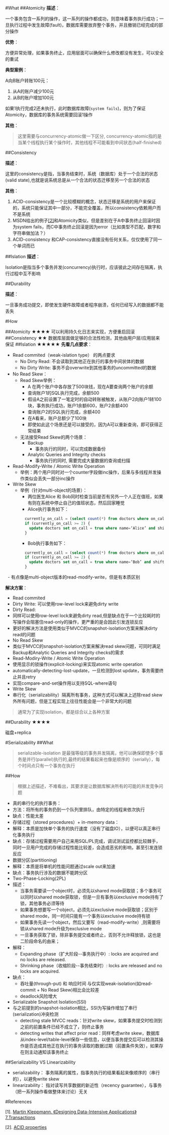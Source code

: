 #What
##Atomicity
**描述**：

一个事务包含一系列的操作，这一系列的操作都成功，则意味着事务执行成功；一旦执行过程中发生故障(fault)，数据库需要放弃整个事务，并且撤销已经完成的部分操作

**优势**：

方便异常处理，如果事务终止，应用层面可以确保什么修改都没有发生，可以安全的重试

**典型案例**：

A向B账户转账100元：
 1. 从A的账户减少100元
 2. 从B的账户增加100元
 
如果1执行完成2还未执行，此时数据库故障(`system fails`)，则为了保证Atomicity，数据库的事务系统需要回滚1操作

**其他**：
> 这里需要与concurrency-atomic做一下区分, concurrency-atomic指的是当某个线程执行某个操作时，其他线程不可能看到中间状态(half-finished)

##Consistency

**描述**：

这里的consistency是指，当事务结束时，系统（数据库）处于一个合法的状态(valid state),也就是说系统总是从一个合法的状态迁移至另一个合法的状态

**其他**：

1. ACID-consistency是一个比较模糊的概念，状态迁移是系统的用户来保证的，系统只能保证其中一部分，不能完全覆盖，所以consistency依赖用户而不是系统
2. MSDN给出的例子[[2]](https://msdn.microsoft.com/en-us/library/aa480356.aspx)和Atomicity类似，但是差别在于A中事务终止回滚时因为system fails，而C中事务终止回滚是因为error（比如类型不匹配，数字和字符串做加法？）
2. ACID-consistency 和CAP-consistency直接没有任何关系，仅仅使用了同一个单词而已


##Islation
**描述**：

Isolation是指当多个事务并发(concurrency)执行时，应该彼此之间存在隔离，执行过程中互不影响

##Durability

**描述**：

一旦事务成功提交，即使发生硬件故障或者程序崩溃，任何已经写入的数据都不能丢失


#How


##Atomicity ★★★★
可以利用持久化日志来实现，方便重启回滚
##Consistency ★★
数据库层面做足够的合法性检测，其他由用户层/应用层来保证
##Islation ★★★★★
**先看几点要求**：
- Read commited（weak-islation type） 的两点要求
  - No Dirty Read: 不会读取到其他正在执行的事务中间状体的数据
  - No Dirty Write: 事务不会overwrite到其他事务的uncommitted的数据
- No Read Skew：
  - Read Skew举例：
    - A 在两个账户中各存放了500块钱，现在A要查询两个账户的余额
    - 查询账户1的SQL执行完成，余额500
    - 假设A之前设置了一笔定时的自动转账被触发，从账户2向账户1转100块，事务执行成功，账户1余额600，账户2余额400
    - 查询账户2的SQL执行完成，余额400
    - 在A看来，账户总额少了100块
    - 即使如此这个场景还是可以接受的，因为A可以重新查询，即可获得正常结果
  - 无法接受Read Skew的两个场景：
    - Backup
      - 事务执行的同时，可以完成数据备份 
    - Analytic Queries and Integrity checks
      - 事务执行的同时, 需要完成大量数据的查询或扫描
- Read-Modify-Write / Atomic Write Operation
  - 举例：两个用户同时对一个counter字段做inc操作，后果与多线程并发操作类似会丢失一部分inc操作
- Write Skew
  - 举例（针对multi-object的场景）：
    - 两位医生Alice 和 Bob同时检查当前是否有另外一个人正在值班，如果有则在系统中停止自己的值班状态，然后回家睡觉
    - Alice执行事务如下：
    ```sql
      currently_on_call = (select count(*) from doctors where on_call = true and shift_id = 1234)
      if (currently_on_call >= 2) {
        update doctors set on_call = true where name=‘Alice’ and shift_id = 1234
      }
    ```
    - Bob执行事务如下：
    ```sql
      currently_on_call = (select count(*) from doctors where on_call = true and shift_id = 1234)
      if (currently_on_call >= 2) {
        update doctors set on_call = true where name=‘Bob’ and shift_id = 1234
      }
    ```
    - 有点像是multi-object版本的read-modify-write，但是有本质区别

**解决方案**：
- Read commited
 - Dirty Write: 可以使用row-level lock来避免dirty write
 - Dirty Read: 
  - 同样可以使用row-level lock来避免dirty read,但是缺点在于一个比较耗时的写操作会阻塞住read-only的操作，更严重的是会因此引发连锁反应
  - 更好的解决方法是使用类似于MVCC的snapshot-isolation方案来解决dirty read的问题
- No Read Skew
 - 类似于MVCC的snapshot-isolation方案来解决read skew问题，可同时满足Backup和Analytic Queries and Integrity checks的需求
- Read-Modiry-Write / Atomic Write Operation
 - 使用显示的锁操作(explicit-locking)来实现atomic write operation
 - automatically-detecting-lost-update，一旦检测到lost update，事务需要终止并且retry
 - 实现compare-and-set操作用以支持SQL-where语句
- Write Skew
 - 串行化（serializability）隔离所有事务，这种方式可以解决上述除read skew外所有问题，但是工程实现上往往性能会是一个非常大的问题

> 通常为了实现isolation，都是综合以上各种方案


##Durability ★★★★

磁盘+replica


#Serializability
##What
> serializable-isolation 是最强等级的事务并发隔离，他可以确保即使多个事务是并行(parallel)执行的,最终的结果看起来也像是顺序的（serially），每个时间点只有一个事务在执行

##How
> 根据上述描述，不难看出，其要求是让数据库解决所有的可能的并发竞争问题

- 真的串行化的执行事务：
 - 方法：将所有的事务扔到一个队列里排队，由特定的线程来依次执行
 - 缺点：性能太差
- 存储过程（stored procedures）+ in-memory data：
 - 解释：本质是加快单个事务的执行速度（没有了磁盘IO），以便可以真正串行化事务执行
 - 缺点：存储过程需要用户自己来用SQL/PL完成，调试测试监控都比较棘手，同时一旦用户完成的存储过程性能比较差，会造成恶劣的影响，甚至引发连锁反应
- 数据分区(partitioning)
 - 解释：本质是将单机的性能问题通过scale out来加速
 - 缺点：事务执行涉及的数据不能跨分区
- Two-Phase-Locking(2PL)
 - 描述：
    - 当事务需要读一个object时，必须先以shared mode获取锁；多个事务可以同时以shared mode获取锁，但是一旦有事务以exclusive mode持有了锁，其他事务必须等待
    - 如果事务想要写一个object，必须先以exclusive mode获取锁；区别于shared mode，同一时间只能有一个事务以exclusive mode持有锁
    - 如果事务先读一个object，然后又要写（read-modify-write）,则需要将锁从shared mode升级为exclusive mode
    - 一旦事务获取了锁，除非事务提交或者终止，否则不允许释放锁，这也是二阶段命名的由来；
 - 解释：
    - Expanding phase（扩大阶段--事务执行中）: locks are acquired and no locks are released.
    - Shrinking phase（收缩阶段--事务结束时）: locks are released and no locks are acquired.
 - 缺点：
    - 吞吐量(through-put) 和 响应时间 与仅实现weak-isolation(如read-commit + No Read Skew)相比会比较差
    - deadlock风险增大
- Serializable Snapshot Isolation(SSI)
 - 与之前提到的snapshot-isolation相比，SSI为写操作增加了串行(serialization)冲突检测
    - detecting stale MVCC reads：针对write skew，如果事务提交时检测到之前的前置条件已经不成立了，则终止事务
    - detecting writes that affect prior read：同样考虑write skew，数据库从index-level/table-level保存一些信息，以便当事务提交后可以检测其操作是否造成其他正在执行的事务读取的数据过期（前置条件失效），如果存在则主动通知该事务终止

 
##Serializability VS Linearizability
 - serializability： 事务隔离的属性，指事务执行的结果看起来像顺序的（串行的），以避免write skew
 - linearizability： 指对读写共享数据的新近性（recency guarantee），与事务（把一系列操作看做整体来讨论）无关


#References

[1]. [Martin Kleppmann. 《Designing Data-Intensive Applications》7.Transactions](http://dataintensive.net/)

[2]. [ACID properties](https://msdn.microsoft.com/en-us/library/aa480356.aspx)
